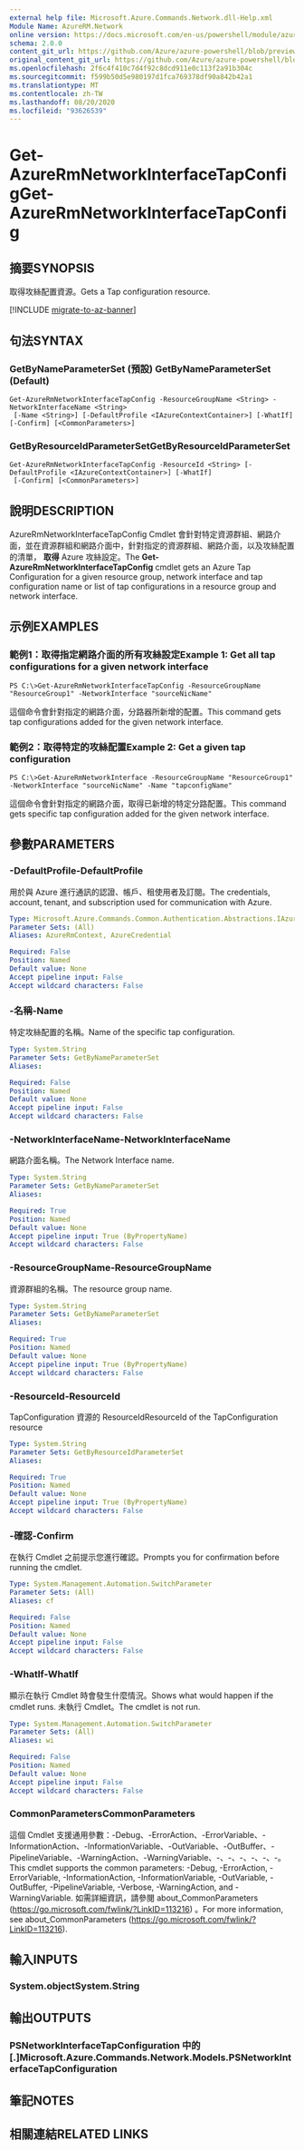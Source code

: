 ```yaml
---
external help file: Microsoft.Azure.Commands.Network.dll-Help.xml
Module Name: AzureRM.Network
online version: https://docs.microsoft.com/en-us/powershell/module/azurerm.network/get-azurermnetworkinterfacetapconfig
schema: 2.0.0
content_git_url: https://github.com/Azure/azure-powershell/blob/preview/src/ResourceManager/Network/Commands.Network/help/Get-AzureRmNetworkInterfaceTapConfig.md
original_content_git_url: https://github.com/Azure/azure-powershell/blob/preview/src/ResourceManager/Network/Commands.Network/help/Get-AzureRmNetworkInterfaceTapConfig.md
ms.openlocfilehash: 2f6c4f410c7d4f92c8dcd911e0c113f2a91b304c
ms.sourcegitcommit: f599b50d5e980197d1fca769378df90a842b42a1
ms.translationtype: MT
ms.contentlocale: zh-TW
ms.lasthandoff: 08/20/2020
ms.locfileid: "93626539"
---
```

# <span data-ttu-id="ae7bb-101">Get-AzureRmNetworkInterfaceTapConfig</span><span class="sxs-lookup"><span data-stu-id="ae7bb-101">Get-AzureRmNetworkInterfaceTapConfig</span></span>

## <span data-ttu-id="ae7bb-102">摘要</span><span class="sxs-lookup"><span data-stu-id="ae7bb-102">SYNOPSIS</span></span>
<span data-ttu-id="ae7bb-103">取得攻絲配置資源。</span><span class="sxs-lookup"><span data-stu-id="ae7bb-103">Gets a Tap configuration resource.</span></span>

[!INCLUDE [migrate-to-az-banner](../../includes/migrate-to-az-banner.md)]

## <span data-ttu-id="ae7bb-104">句法</span><span class="sxs-lookup"><span data-stu-id="ae7bb-104">SYNTAX</span></span>

### <span data-ttu-id="ae7bb-105">GetByNameParameterSet (預設) </span><span class="sxs-lookup"><span data-stu-id="ae7bb-105">GetByNameParameterSet (Default)</span></span>
```
Get-AzureRmNetworkInterfaceTapConfig -ResourceGroupName <String> -NetworkInterfaceName <String>
 [-Name <String>] [-DefaultProfile <IAzureContextContainer>] [-WhatIf] [-Confirm] [<CommonParameters>]
```

### <span data-ttu-id="ae7bb-106">GetByResourceIdParameterSet</span><span class="sxs-lookup"><span data-stu-id="ae7bb-106">GetByResourceIdParameterSet</span></span>
```
Get-AzureRmNetworkInterfaceTapConfig -ResourceId <String> [-DefaultProfile <IAzureContextContainer>] [-WhatIf]
 [-Confirm] [<CommonParameters>]
```

## <span data-ttu-id="ae7bb-107">說明</span><span class="sxs-lookup"><span data-stu-id="ae7bb-107">DESCRIPTION</span></span>
<span data-ttu-id="ae7bb-108">AzureRmNetworkInterfaceTapConfig Cmdlet 會針對特定資源群組、網路介面，並在資源群組和網路介面中，針對指定的資源群組、網路介面，以及攻絲配置的清單， **取得** Azure 攻絲設定。</span><span class="sxs-lookup"><span data-stu-id="ae7bb-108">The **Get-AzureRmNetworkInterfaceTapConfig** cmdlet gets an Azure Tap Configuration for a given resource group, network interface and tap configuration name or list of tap configurations in a resource group and network interface.</span></span>

## <span data-ttu-id="ae7bb-109">示例</span><span class="sxs-lookup"><span data-stu-id="ae7bb-109">EXAMPLES</span></span>

### <span data-ttu-id="ae7bb-110">範例1：取得指定網路介面的所有攻絲設定</span><span class="sxs-lookup"><span data-stu-id="ae7bb-110">Example 1: Get all tap configurations for a given network interface</span></span>
```
PS C:\>Get-AzureRmNetworkInterfaceTapConfig -ResourceGroupName "ResourceGroup1" -NetworkInterface "sourceNicName"
```

<span data-ttu-id="ae7bb-111">這個命令會針對指定的網路介面，分路器所新增的配置。</span><span class="sxs-lookup"><span data-stu-id="ae7bb-111">This command gets tap configurations added for the given network interface.</span></span>

### <span data-ttu-id="ae7bb-112">範例2：取得特定的攻絲配置</span><span class="sxs-lookup"><span data-stu-id="ae7bb-112">Example 2: Get a given tap configuration</span></span>
```
PS C:\>Get-AzureRmNetworkInterface -ResourceGroupName "ResourceGroup1" -NetworkInterface "sourceNicName" -Name "tapconfigName"
```

<span data-ttu-id="ae7bb-113">這個命令會針對指定的網路介面，取得已新增的特定分路配置。</span><span class="sxs-lookup"><span data-stu-id="ae7bb-113">This command gets specific tap configuration added for the given network interface.</span></span>

## <span data-ttu-id="ae7bb-114">參數</span><span class="sxs-lookup"><span data-stu-id="ae7bb-114">PARAMETERS</span></span>

### <span data-ttu-id="ae7bb-115">-DefaultProfile</span><span class="sxs-lookup"><span data-stu-id="ae7bb-115">-DefaultProfile</span></span>
<span data-ttu-id="ae7bb-116">用於與 Azure 進行通訊的認證、帳戶、租使用者及訂閱。</span><span class="sxs-lookup"><span data-stu-id="ae7bb-116">The credentials, account, tenant, and subscription used for communication with Azure.</span></span>

```yaml
Type: Microsoft.Azure.Commands.Common.Authentication.Abstractions.IAzureContextContainer
Parameter Sets: (All)
Aliases: AzureRmContext, AzureCredential

Required: False
Position: Named
Default value: None
Accept pipeline input: False
Accept wildcard characters: False
```

### <span data-ttu-id="ae7bb-117">-名稱</span><span class="sxs-lookup"><span data-stu-id="ae7bb-117">-Name</span></span>
<span data-ttu-id="ae7bb-118">特定攻絲配置的名稱。</span><span class="sxs-lookup"><span data-stu-id="ae7bb-118">Name of the specific tap configuration.</span></span>

```yaml
Type: System.String
Parameter Sets: GetByNameParameterSet
Aliases:

Required: False
Position: Named
Default value: None
Accept pipeline input: False
Accept wildcard characters: False
```

### <span data-ttu-id="ae7bb-119">-NetworkInterfaceName</span><span class="sxs-lookup"><span data-stu-id="ae7bb-119">-NetworkInterfaceName</span></span>
<span data-ttu-id="ae7bb-120">網路介面名稱。</span><span class="sxs-lookup"><span data-stu-id="ae7bb-120">The Network Interface name.</span></span>

```yaml
Type: System.String
Parameter Sets: GetByNameParameterSet
Aliases:

Required: True
Position: Named
Default value: None
Accept pipeline input: True (ByPropertyName)
Accept wildcard characters: False
```

### <span data-ttu-id="ae7bb-121">-ResourceGroupName</span><span class="sxs-lookup"><span data-stu-id="ae7bb-121">-ResourceGroupName</span></span>
<span data-ttu-id="ae7bb-122">資源群組的名稱。</span><span class="sxs-lookup"><span data-stu-id="ae7bb-122">The resource group name.</span></span>

```yaml
Type: System.String
Parameter Sets: GetByNameParameterSet
Aliases:

Required: True
Position: Named
Default value: None
Accept pipeline input: True (ByPropertyName)
Accept wildcard characters: False
```

### <span data-ttu-id="ae7bb-123">-ResourceId</span><span class="sxs-lookup"><span data-stu-id="ae7bb-123">-ResourceId</span></span>
<span data-ttu-id="ae7bb-124">TapConfiguration 資源的 ResourceId</span><span class="sxs-lookup"><span data-stu-id="ae7bb-124">ResourceId of the TapConfiguration resource</span></span>

```yaml
Type: System.String
Parameter Sets: GetByResourceIdParameterSet
Aliases:

Required: True
Position: Named
Default value: None
Accept pipeline input: True (ByPropertyName)
Accept wildcard characters: False
```

### <span data-ttu-id="ae7bb-125">-確認</span><span class="sxs-lookup"><span data-stu-id="ae7bb-125">-Confirm</span></span>
<span data-ttu-id="ae7bb-126">在執行 Cmdlet 之前提示您進行確認。</span><span class="sxs-lookup"><span data-stu-id="ae7bb-126">Prompts you for confirmation before running the cmdlet.</span></span>

```yaml
Type: System.Management.Automation.SwitchParameter
Parameter Sets: (All)
Aliases: cf

Required: False
Position: Named
Default value: None
Accept pipeline input: False
Accept wildcard characters: False
```

### <span data-ttu-id="ae7bb-127">-WhatIf</span><span class="sxs-lookup"><span data-stu-id="ae7bb-127">-WhatIf</span></span>
<span data-ttu-id="ae7bb-128">顯示在執行 Cmdlet 時會發生什麼情況。</span><span class="sxs-lookup"><span data-stu-id="ae7bb-128">Shows what would happen if the cmdlet runs.</span></span> <span data-ttu-id="ae7bb-129">未執行 Cmdlet。</span><span class="sxs-lookup"><span data-stu-id="ae7bb-129">The cmdlet is not run.</span></span>

```yaml
Type: System.Management.Automation.SwitchParameter
Parameter Sets: (All)
Aliases: wi

Required: False
Position: Named
Default value: None
Accept pipeline input: False
Accept wildcard characters: False
```

### <span data-ttu-id="ae7bb-130">CommonParameters</span><span class="sxs-lookup"><span data-stu-id="ae7bb-130">CommonParameters</span></span>
<span data-ttu-id="ae7bb-131">這個 Cmdlet 支援通用參數：-Debug、-ErrorAction、-ErrorVariable、-InformationAction、-InformationVariable、-OutVariable、-OutBuffer、-PipelineVariable、-WarningAction、-WarningVariable、-、-、-、-、-、-。</span><span class="sxs-lookup"><span data-stu-id="ae7bb-131">This cmdlet supports the common parameters: -Debug, -ErrorAction, -ErrorVariable, -InformationAction, -InformationVariable, -OutVariable, -OutBuffer, -PipelineVariable, -Verbose, -WarningAction, and -WarningVariable.</span></span> <span data-ttu-id="ae7bb-132">如需詳細資訊，請參閱 about_CommonParameters (https://go.microsoft.com/fwlink/?LinkID=113216) 。</span><span class="sxs-lookup"><span data-stu-id="ae7bb-132">For more information, see about_CommonParameters (https://go.microsoft.com/fwlink/?LinkID=113216).</span></span>

## <span data-ttu-id="ae7bb-133">輸入</span><span class="sxs-lookup"><span data-stu-id="ae7bb-133">INPUTS</span></span>

### <span data-ttu-id="ae7bb-134">System.object</span><span class="sxs-lookup"><span data-stu-id="ae7bb-134">System.String</span></span>

## <span data-ttu-id="ae7bb-135">輸出</span><span class="sxs-lookup"><span data-stu-id="ae7bb-135">OUTPUTS</span></span>

### <span data-ttu-id="ae7bb-136">PSNetworkInterfaceTapConfiguration 中的 [.]</span><span class="sxs-lookup"><span data-stu-id="ae7bb-136">Microsoft.Azure.Commands.Network.Models.PSNetworkInterfaceTapConfiguration</span></span>

## <span data-ttu-id="ae7bb-137">筆記</span><span class="sxs-lookup"><span data-stu-id="ae7bb-137">NOTES</span></span>

## <span data-ttu-id="ae7bb-138">相關連結</span><span class="sxs-lookup"><span data-stu-id="ae7bb-138">RELATED LINKS</span></span>
